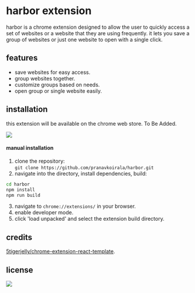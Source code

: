 
# harbor extension

harbor is a chrome extension designed to allow the user to quickly access a set of websites or a website that they are using frequently. it lets you save a group of websites or just one website to open with a single click. 

## features

- save websites for easy access.
- group websites together.
- customize groups based on needs.
- open group or single website easily.


## installation

this extension will be available on the chrome web store. 
To Be Added. 

<a href="https://github.com/pranavkoirala" rel="nofollow"><img src="https://camo.githubusercontent.com/ae9f0d218421532b55008591703c5e97c74bcfeb32987ff6cd881bf4e605814d/68747470733a2f2f696d672e736869656c64732e696f2f62616467652f4368726f6d655f5765625f53746f72652d6237626466383f7374796c653d666f722d7468652d6261646765266c6f676f3d476f6f676c654368726f6d65266c6f676f436f6c6f723d323432373361" data-canonical-src="https://img.shields.io/badge/Chrome_Web_Store-b7bdf8?style=for-the-badge&amp;logo=GoogleChrome&amp;logoColor=24273a" style="max-width: 100%;"></a>

#### manual installation

1. clone the repository:  
`git clone https://github.com/pranavkoirala/harbor.git`
2. navigate into the directory, install dependencies, build:
  ```sh
  cd harbor
  npm install
  npm run build
  ```
3. navigate to `chrome://extensions/` in your browser.
3. enable developer mode.
4. click 'load unpacked' and select the extension build directory.

## credits
[5tigerjelly/chrome-extension-react-template](https://github.com/5tigerjelly/chrome-extension-react-template).


## license

<img src="https://camo.githubusercontent.com/c9ee712b4e61cdb2cd1953574083031123aceab896c335469a528a3e195dd8d4/68747470733a2f2f696d672e736869656c64732e696f2f7374617469632f76312e7376673f7374796c653d666f722d7468652d6261646765266c6162656c3d4c6963656e7365266d6573736167653d4d4954266c6f676f436f6c6f723d64396530656526636f6c6f72413d33363361346626636f6c6f72423d623762646638" />
